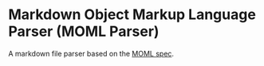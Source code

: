 # Markdown Object Markup Language Parser (MOML Parser)

A markdown file parser based on the [MOML spec](https://github.com/AntJanus/MOML).
